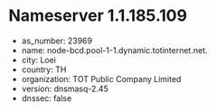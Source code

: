 # Nameserver 1.1.185.109

* as_number: 23969
* name: node-bcd.pool-1-1.dynamic.totinternet.net.
* city: Loei
* country: TH
* organization: TOT Public Company Limited
* version: dnsmasq-2.45
* dnssec: false
